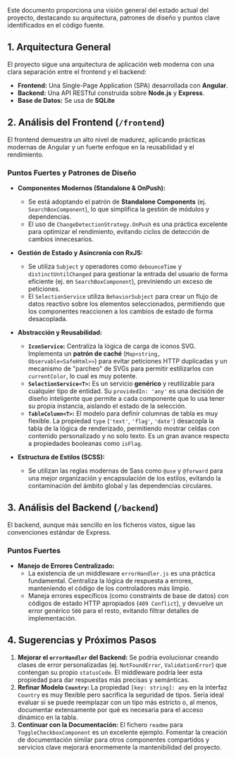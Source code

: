 
Este documento proporciona una visión general del estado actual del proyecto, destacando su arquitectura, patrones de diseño y puntos clave identificados en el código fuente.

## 1. Arquitectura General

El proyecto sigue una arquitectura de aplicación web moderna con una clara separación entre el frontend y el backend:

-   **Frontend:** Una Single-Page Application (SPA) desarrollada con **Angular**.
-   **Backend:** Una API RESTful construida sobre **Node.js** y **Express**.
-   **Base de Datos:** Se usa de **SQLite** 

## 2. Análisis del Frontend (`/frontend`)

El frontend demuestra un alto nivel de madurez, aplicando prácticas modernas de Angular y un fuerte enfoque en la reusabilidad y el rendimiento.

### Puntos Fuertes y Patrones de Diseño

-   **Componentes Modernos (Standalone & OnPush):**
    -   Se está adoptando el patrón de **Standalone Components** (ej. `SearchBoxComponent`), lo que simplifica la gestión de módulos y dependencias.
    -   El uso de `ChangeDetectionStrategy.OnPush` es una práctica excelente para optimizar el rendimiento, evitando ciclos de detección de cambios innecesarios.

-   **Gestión de Estado y Asincronía con RxJS:**
    -   Se utiliza `Subject` y operadores como `debounceTime` y `distinctUntilChanged` para gestionar la entrada del usuario de forma eficiente (ej. en `SearchBoxComponent`), previniendo un exceso de peticiones.
    -   El `SelectionService` utiliza `BehaviorSubject` para crear un flujo de datos reactivo sobre los elementos seleccionados, permitiendo que los componentes reaccionen a los cambios de estado de forma desacoplada.

-   **Abstracción y Reusabilidad:**
    -   **`IconService`:** Centraliza la lógica de carga de iconos SVG. Implementa un **patrón de caché** (`Map<string, Observable<SafeHtml>>`) para evitar peticiones HTTP duplicadas y un mecanismo de "parcheo" de SVGs para permitir estilizarlos con `currentColor`, lo cual es muy potente.
    -   **`SelectionService<T>`:** Es un servicio **genérico** y reutilizable para cualquier tipo de entidad. Su `providedIn: 'any'` es una decisión de diseño inteligente que permite a cada componente que lo usa tener su propia instancia, aislando el estado de la selección.
    -   **`TableColumn<T>`:** El modelo para definir columnas de tabla es muy flexible. La propiedad `type` (`'text'`, `'flag'`, `'date'`) desacopla la tabla de la lógica de renderizado, permitiendo mostrar celdas con contenido personalizado y no solo texto. Es un gran avance respecto a propiedades booleanas como `isFlag`.

-   **Estructura de Estilos (SCSS):**
    -   Se utilizan las reglas modernas de Sass como `@use` y `@forward` para una mejor organización y encapsulación de los estilos, evitando la contaminación del ámbito global y las dependencias circulares.

## 3. Análisis del Backend (`/backend`)

El backend, aunque más sencillo en los ficheros vistos, sigue las convenciones estándar de Express.

### Puntos Fuertes

-   **Manejo de Errores Centralizado:**
    -   La existencia de un middleware `errorHandler.js` es una práctica fundamental. Centraliza la lógica de respuesta a errores, manteniendo el código de los controladores más limpio.
    -   Maneja errores específicos (como constraints de base de datos) con códigos de estado HTTP apropiados (`409 Conflict`), y devuelve un error genérico `500` para el resto, evitando filtrar detalles de implementación.

## 4. Sugerencias y Próximos Pasos

1.  **Mejorar el `errorHandler` del Backend:** Se podría evolucionar creando clases de error personalizadas (ej. `NotFoundError`, `ValidationError`) que contengan su propio `statusCode`. El middleware podría leer esta propiedad para dar respuestas más precisas y semánticas.
2.  **Refinar Modelo `Country`:** La propiedad `[key: string]: any` en la interfaz `Country` es muy flexible pero sacrifica la seguridad de tipos. Sería ideal evaluar si se puede reemplazar con un tipo más estricto o, al menos, documentar extensamente por qué es necesaria para el acceso dinámico en la tabla.
3.  **Continuar con la Documentación:** El fichero `readme` para `ToggleCheckboxComponent` es un excelente ejemplo. Fomentar la creación de documentación similar para otros componentes compartidos y servicios clave mejorará enormemente la mantenibilidad del proyecto.

